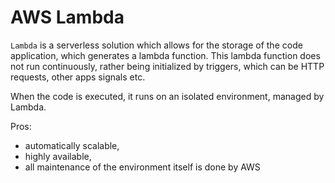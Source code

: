 # AWS Lambda

`Lambda` is a serverless solution which allows for the storage of the code application, which generates a lambda function. This lambda function does not run continuously, rather being initialized by triggers, which can be HTTP requests, other apps signals etc. 

When the code is executed, it runs on an isolated environment, managed by Lambda.

Pros:
- automatically scalable, 
- highly available,
- all maintenance of the environment itself is done by AWS